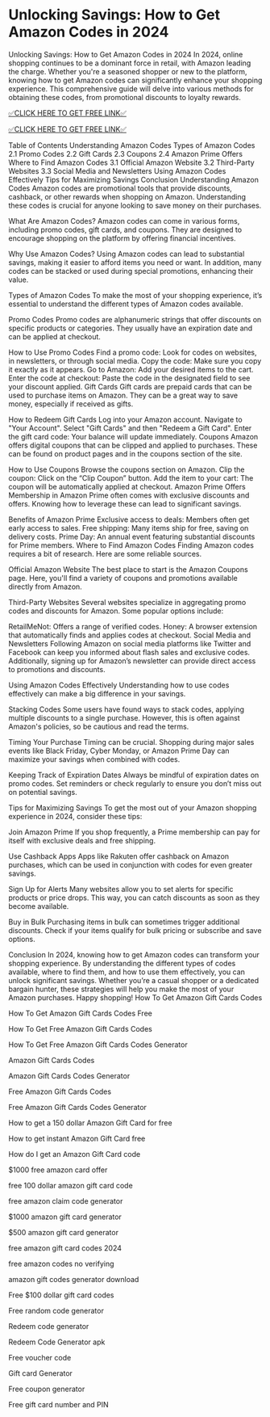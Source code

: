 # Unlocking Savings: How to Get Amazon Codes in 2024
Unlocking Savings: How to Get Amazon Codes in 2024
In 2024, online shopping continues to be a dominant force in retail, with Amazon leading the charge. Whether you're a seasoned shopper or new to the platform, knowing how to get Amazon codes can significantly enhance your shopping experience. This comprehensive guide will delve into various methods for obtaining these codes, from promotional discounts to loyalty rewards.

[✅CLICK HERE TO GET FREE LINK✅](https://freesingup.online/allgiftcards/)

[✅CLICK HERE TO GET FREE LINK✅](https://freesingup.online/allgiftcards/)

Table of Contents
Understanding Amazon Codes
Types of Amazon Codes
2.1 Promo Codes
2.2 Gift Cards
2.3 Coupons
2.4 Amazon Prime Offers
Where to Find Amazon Codes
3.1 Official Amazon Website
3.2 Third-Party Websites
3.3 Social Media and Newsletters
Using Amazon Codes Effectively
Tips for Maximizing Savings
Conclusion
Understanding Amazon Codes
Amazon codes are promotional tools that provide discounts, cashback, or other rewards when shopping on Amazon. Understanding these codes is crucial for anyone looking to save money on their purchases.

What Are Amazon Codes?
Amazon codes can come in various forms, including promo codes, gift cards, and coupons. They are designed to encourage shopping on the platform by offering financial incentives.

Why Use Amazon Codes?
Using Amazon codes can lead to substantial savings, making it easier to afford items you need or want. In addition, many codes can be stacked or used during special promotions, enhancing their value.

Types of Amazon Codes
To make the most of your shopping experience, it’s essential to understand the different types of Amazon codes available.

Promo Codes
Promo codes are alphanumeric strings that offer discounts on specific products or categories. They usually have an expiration date and can be applied at checkout.

How to Use Promo Codes
Find a promo code: Look for codes on websites, in newsletters, or through social media.
Copy the code: Make sure you copy it exactly as it appears.
Go to Amazon: Add your desired items to the cart.
Enter the code at checkout: Paste the code in the designated field to see your discount applied.
Gift Cards
Gift cards are prepaid cards that can be used to purchase items on Amazon. They can be a great way to save money, especially if received as gifts.

How to Redeem Gift Cards
Log into your Amazon account.
Navigate to "Your Account".
Select "Gift Cards" and then "Redeem a Gift Card".
Enter the gift card code: Your balance will update immediately.
Coupons
Amazon offers digital coupons that can be clipped and applied to purchases. These can be found on product pages and in the coupons section of the site.

How to Use Coupons
Browse the coupons section on Amazon.
Clip the coupon: Click on the “Clip Coupon” button.
Add the item to your cart: The coupon will be automatically applied at checkout.
Amazon Prime Offers
Membership in Amazon Prime often comes with exclusive discounts and offers. Knowing how to leverage these can lead to significant savings.

Benefits of Amazon Prime
Exclusive access to deals: Members often get early access to sales.
Free shipping: Many items ship for free, saving on delivery costs.
Prime Day: An annual event featuring substantial discounts for Prime members.
Where to Find Amazon Codes
Finding Amazon codes requires a bit of research. Here are some reliable sources.

Official Amazon Website
The best place to start is the Amazon Coupons page. Here, you'll find a variety of coupons and promotions available directly from Amazon.

Third-Party Websites
Several websites specialize in aggregating promo codes and discounts for Amazon. Some popular options include:

RetailMeNot: Offers a range of verified codes.
Honey: A browser extension that automatically finds and applies codes at checkout.
Social Media and Newsletters
Following Amazon on social media platforms like Twitter and Facebook can keep you informed about flash sales and exclusive codes. Additionally, signing up for Amazon’s newsletter can provide direct access to promotions and discounts.

Using Amazon Codes Effectively
Understanding how to use codes effectively can make a big difference in your savings.

Stacking Codes
Some users have found ways to stack codes, applying multiple discounts to a single purchase. However, this is often against Amazon's policies, so be cautious and read the terms.

Timing Your Purchase
Timing can be crucial. Shopping during major sales events like Black Friday, Cyber Monday, or Amazon Prime Day can maximize your savings when combined with codes.

Keeping Track of Expiration Dates
Always be mindful of expiration dates on promo codes. Set reminders or check regularly to ensure you don’t miss out on potential savings.

Tips for Maximizing Savings
To get the most out of your Amazon shopping experience in 2024, consider these tips:

Join Amazon Prime
If you shop frequently, a Prime membership can pay for itself with exclusive deals and free shipping.

Use Cashback Apps
Apps like Rakuten offer cashback on Amazon purchases, which can be used in conjunction with codes for even greater savings.

Sign Up for Alerts
Many websites allow you to set alerts for specific products or price drops. This way, you can catch discounts as soon as they become available.

Buy in Bulk
Purchasing items in bulk can sometimes trigger additional discounts. Check if your items qualify for bulk pricing or subscribe and save options.

Conclusion
In 2024, knowing how to get Amazon codes can transform your shopping experience. By understanding the different types of codes available, where to find them, and how to use them effectively, you can unlock significant savings. Whether you’re a casual shopper or a dedicated bargain hunter, these strategies will help you make the most of your Amazon purchases. Happy shopping!
How To Get Amazon Gift Cards Codes

How To Get Amazon Gift Cards Codes Free

How To Get Free Amazon Gift Cards Codes

How To Get Free Amazon Gift Cards Codes Generator

Amazon Gift Cards Codes

Amazon Gift Cards Codes Generator

Free Amazon Gift Cards Codes

Free Amazon Gift Cards Codes Generator

How to get a 150 dollar Amazon Gift Card for free

How to get instant Amazon Gift Card free

How do I get an Amazon Gift Card code

$1000 free amazon card offer

free 100 dollar amazon gift card code

free amazon claim code generator

$1000 amazon gift card generator

$500 amazon gift card generator

free amazon gift card codes 2024

free amazon codes no verifying

amazon gift codes generator download

Free $100 dollar gift card codes

Free random code generator

Redeem code generator

Redeem Code Generator apk

Free voucher code

Gift card Generator

Free coupon generator

Free gift card number and PIN
